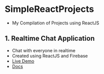 # SimpleReactProjects
- My Compilation of Projects using ReactJS

## 1. Realtime Chat Application
- Chat with everyone in realtime
- Created using ReactJS and Firebase
- [Live Demo](https://lenard123.github.io/SimpleReactProjects/realtime-chat-app/)
- [Docs](1.%20realtime-chat/README.md)